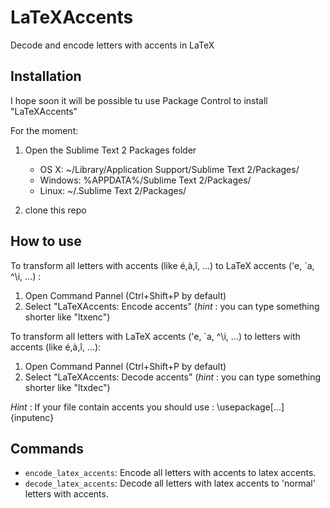 LaTeXAccents
============

Decode and encode letters with accents in LaTeX


Installation
------------

I hope soon it will be possible tu use Package Control to install "LaTeXAccents"

For the moment:

1. Open the Sublime Text 2 Packages folder

    - OS X: ~/Library/Application Support/Sublime Text 2/Packages/
    - Windows: %APPDATA%/Sublime Text 2/Packages/
    - Linux: ~/.Sublime Text 2/Packages/

2. clone this repo

How to use
----------
To transform all letters with accents (like é,à,î, ...) to LaTeX accents (\'e, \`a, \^\i, ...) :

1. Open Command Pannel (Ctrl+Shift+P by default)
2. Select "LaTeXAccents: Encode accents" (_hint_ : you can type something shorter like "ltxenc")

To transform all letters with LaTeX accents (\'e, \`a, \^\i, ...) to letters with accents (like é,à,î, ...):

1. Open Command Pannel (Ctrl+Shift+P by default)
2. Select "LaTeXAccents: Decode accents" (_hint_ : you can type something shorter like "ltxdec")

_Hint_ : If your file contain accents you should use : \usepackage[...]{inputenc}

Commands
--------

* `encode_latex_accents`: Encode all letters with accents to latex accents.
* `decode_latex_accents`: Decode all letters with latex accents to 'normal' letters with accents.